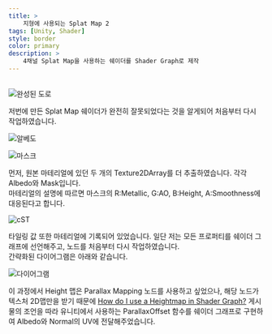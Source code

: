 ```yaml
---
title: >
    지형에 사용되는 Splat Map 2
tags: [Unity, Shader]
style: border
color: primary
description: >
    4채널 Splat Map을 사용하는 쉐이더를 Shader Graph로 제작
---
```

\
![완성된 도로](assets/splatmapfix.png)

저번에 만든 Splat Map 쉐이더가 완전히 잘못되었다는 것을 알게되어 처음부터 다시 작업하였습니다.<br>

![알베도](assets/splatmapfix2.png)

![마스크](assets/splatmapfix3.png)

먼저, 원본 마테리얼에 있던 두 개의 Texture2DArray를 더 추출하였습니다. 각각 Albedo와 Mask입니다.<br>
마테리얼의 설명에 따르면 마스크의 R:Metallic, G:AO, B:Height, A:Smoothness에 대응된다고 합니다.

![cST](assets/splatmapfix4.png)

타일링 값 또한 마테리얼에 기록되어 있었습니다. 일단 저는 모든 프로퍼티를 쉐이더 그래프에 선언해주고, 노드를 처음부터 다시 작업하였습니다.<br>
간략화된 다이어그램은 아래와 같습니다.

![다이어그램](assets/splatmapfix5.png)

이 과정에서 Height 맵은 Parallax Mapping 노드를 사용하고 싶었으나, 해당 노드가 텍스처 2D맵만을 받기 때문에 [How do I use a Heightmap in Shader Graph?](https://discussions.unity.com/t/how-do-i-use-a-heightmap-in-shader-graph/706426) 게시물의 조언을 따라 유니티에서 사용하는 ParallaxOffset 함수를 쉐이더 그래프로 구현하여 Albedo와 Normal의 UV에 전달해주었습니다.